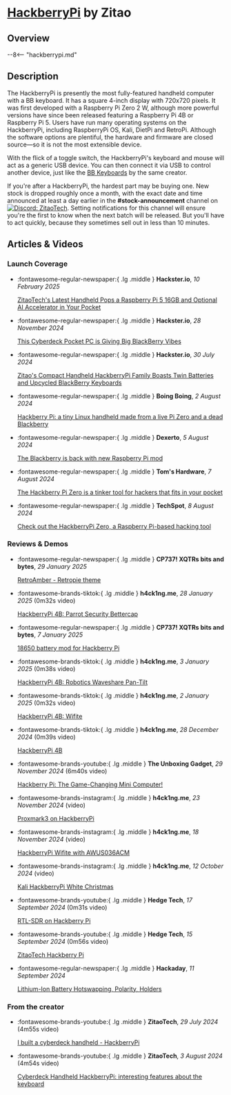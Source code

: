 # [HackberryPi](hackberrypi.md) by Zitao

## Overview

--8<-- "hackberrypi.md"


## Description

The HackberryPi is presently the most fully-featured handheld computer with a BB keyboard. It has a square 4-inch display with 720x720 pixels. It was first developed with a Raspberry Pi Zero 2 W, although more powerful versions have since been released featuring a Raspberry Pi 4B or Raspberry Pi 5. Users have run many operating systems on the HackberryPi, including RaspberryPi OS, Kali, DietPi and RetroPi. Although the software options are plentiful, the hardware and firmware are closed source—so it is not the most extensible device.

With the flick of a toggle switch, the HackberryPi's keyboard and mouse will act as a generic USB device. You can then connect it via USB to control another device, just like the [BB Keyboards](../keyboards/bb_keyboards_zitao.md) by the same creator.

If you're after a HackberryPi, the hardest part may be buying one. New stock is dropped roughly once a month, with the exact date and time announced at least a day earlier in the **#stock-announcement** channel on [![Discord: ZitaoTech](https://img.shields.io/badge/Discord-ZitaoTech-null?logo=discord&logoColor=FFFFFF&labelColor=5865F2&color=555555)](https://discord.gg/WzPthAmMbP). Setting notifications for this channel will ensure you're the first to know when the next batch will be released. But you'll have to act quickly, because they sometimes sell out in less than 10 minutes.


## Articles & Videos

### Launch Coverage

<div class="grid cards" markdown>

-   :fontawesome-regular-newspaper:{ .lg .middle } **Hackster.io**, *10 February 2025*

    [ZitaoTech's Latest Handheld Pops a Raspberry Pi 5 16GB and Optional AI Accelerator in Your Pocket](https://www.hackster.io/news/zitaotech-s-latest-handheld-pops-a-raspberry-pi-5-16gb-and-optional-ai-accelerator-in-your-pocket-060e0aece6eb)

-   :fontawesome-regular-newspaper:{ .lg .middle } **Hackster.io**, *28 November 2024*

    [This Cyberdeck Pocket PC is Giving Big BlackBerry Vibes](https://www.hackster.io/news/this-cyberdeck-pocket-pc-is-giving-big-blackberry-vibes-05277a255c1b)

-   :fontawesome-regular-newspaper:{ .lg .middle } **Hackster.io**, *30 July 2024*

    [Zitao's Compact Handheld HackberryPi Family Boasts Twin Batteries and Upcycled BlackBerry Keyboards](https://www.hackster.io/news/zitao-s-compact-handheld-hackberrypi-family-boasts-twin-batteries-and-upcycled-blackberry-keyboards-5069571aa1b1)

-   :fontawesome-regular-newspaper:{ .lg .middle } **Boing Boing**, *2 August 2024*

    [Hackberry Pi: a tiny Linux handheld made from a live Pi Zero and a dead Blackberry](https://boingboing.net/2024/08/02/hackberry-pi-a-tiny-linux-handheld-made-from-a-live-pi-zero-and-a-dead-blackberry.html)

-   :fontawesome-regular-newspaper:{ .lg .middle } **Dexerto**, *5 August 2024*

    [The Blackberry is back with new Raspberry Pi mod](https://www.dexerto.com/tech/the-blackberry-is-back-with-new-raspberry-pi-mod-2850925/)

-   :fontawesome-regular-newspaper:{ .lg .middle } **Tom's Hardware**, *7 August 2024*

    [The Hackberry Pi Zero is a tinker tool for hackers that fits in your pocket](https://www.tomshardware.com/raspberry-pi/the-hackberry-pi-zero-is-a-tinker-tool-for-hackers-that-fits-in-your-pocket)

-   :fontawesome-regular-newspaper:{ .lg .middle } **TechSpot**, *8 August 2024*

    [Check out the HackberryPi Zero, a Raspberry Pi-based hacking tool](https://www.techspot.com/news/104179-check-out-hackberrypi-zero-raspberry-pi-based-hacking.html)

</div>

### Reviews & Demos

<div class="grid cards" markdown>

-   :fontawesome-regular-newspaper:{ .lg .middle } **CP737! XQTRs bits and bytes**, *29 January 2025*

    [RetroAmber - Retropie theme](https://cp737.net/blog/retroamber-retropie-theme)

-   :fontawesome-brands-tiktok:{ .lg .middle } **h4ck1ng.me**, *28 January 2025* (0m32s video)

    [HackberryPi 4B: Parrot Security Bettercap](https://www.tiktok.com/@h4ck1ng.me/video/7464979718924684566)

-   :fontawesome-regular-newspaper:{ .lg .middle } **CP737! XQTRs bits and bytes**, *7 January 2025*

    [18650 battery mod for Hackberry Pi](https://cp737.net/blog/18650-battery-mod-for-hackberry-pi)

-   :fontawesome-brands-tiktok:{ .lg .middle } **h4ck1ng.me**, *3 January 2025* (0m38s video)

    [HackberryPi 4B: Robotics Waveshare Pan-Tilt](https://www.tiktok.com/@h4ck1ng.me/video/7455692093852306710)

-   :fontawesome-brands-tiktok:{ .lg .middle } **h4ck1ng.me**, *2 January 2025* (0m32s video)

    [HackberryPi 4B: Wifite](https://www.tiktok.com/@h4ck1ng.me/video/7455386647107079446)

-   :fontawesome-brands-tiktok:{ .lg .middle } **h4ck1ng.me**, *28 December 2024* (0m39s video)

    [HackberryPi 4B](https://www.tiktok.com/@h4ck1ng.me/video/7453139598928039190)

-   :fontawesome-brands-youtube:{ .lg .middle } **The Unboxing Gadget**, *29 November 2024* (6m40s video)

    [Hackberry Pi: The Game-Changing Mini Computer!](https://www.youtube.com/watch?v=yltAWa-qsQM)

-   :fontawesome-brands-instagram:{ .lg .middle } **h4ck1ng.me**, *23 November 2024* (video)

    [Proxmark3 on HackberryPi](https://www.instagram.com/p/DCto381M_vj/)

-   :fontawesome-brands-instagram:{ .lg .middle } **h4ck1ng.me**, *18 November 2024* (video)

    [HackberryPi Wifite with AWUS036ACM](https://www.instagram.com/p/DChuzdYMuRT/)

-   :fontawesome-brands-instagram:{ .lg .middle } **h4ck1ng.me**, *12 October 2024* (video)

    [Kali HackberryPi White Christmas](https://www.instagram.com/p/DBBx3kvs5X5/)

-   :fontawesome-brands-youtube:{ .lg .middle } **Hedge Tech**, *17 September 2024* (0m31s video)

    [RTL-SDR on Hackberry Pi](https://www.youtube.com/shorts/Y_Zkoc7tEtQ)

-   :fontawesome-brands-youtube:{ .lg .middle } **Hedge Tech**, *15 September 2024* (0m56s video)

    [ZitaoTech Hackberry Pi](https://www.youtube.com/shorts/Dh-3Jm5LwTU)

-   :fontawesome-regular-newspaper:{ .lg .middle } **Hackaday**, *11 September 2024*

    [Lithium-Ion Battery Hotswapping, Polarity, Holders](https://hackaday.com/2024/09/11/lithium-ion-battery-hotswapping-polarity-holders/)

</div>


### From the creator

<div class="grid cards" markdown>

-   :fontawesome-brands-youtube:{ .lg .middle } **ZitaoTech**, *29 July 2024* (4m55s video)

    [I built a cyberdeck handheld - HackberryPi](https://www.youtube.com/watch?v=HDEBzaB1IcY)

-   :fontawesome-brands-youtube:{ .lg .middle } **ZitaoTech**, *3 August 2024* (4m54s video)

    [Cyberdeck Handheld HackberryPi: interesting features about the keyboard](https://www.youtube.com/watch?v=mscH1y3DAzE)

</div>
